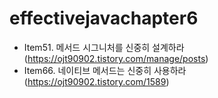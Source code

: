 # effectivejavachapter6


- Item51. 메서드 시그니처를 신중히 설계하라 (https://ojt90902.tistory.com/manage/posts)
- Item66. 네이티브 메서드는 신중히 사용하라 (https://ojt90902.tistory.com/1589)
